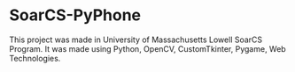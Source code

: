 # SoarCS-PyPhone
This project was made in University of Massachusetts Lowell SoarCS Program.
It was made using Python, OpenCV, CustomTkinter, Pygame, Web Technologies.
